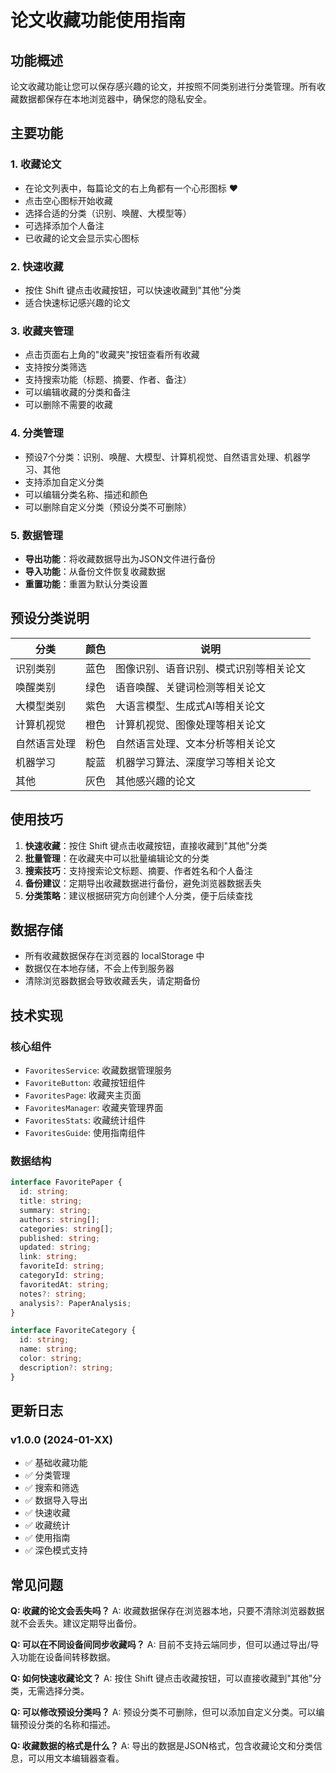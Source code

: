 # 论文收藏功能使用指南

## 功能概述

论文收藏功能让您可以保存感兴趣的论文，并按照不同类别进行分类管理。所有收藏数据都保存在本地浏览器中，确保您的隐私安全。

## 主要功能

### 1. 收藏论文
- 在论文列表中，每篇论文的右上角都有一个心形图标 ❤️
- 点击空心图标开始收藏
- 选择合适的分类（识别、唤醒、大模型等）
- 可选择添加个人备注
- 已收藏的论文会显示实心图标

### 2. 快速收藏
- 按住 Shift 键点击收藏按钮，可以快速收藏到"其他"分类
- 适合快速标记感兴趣的论文

### 3. 收藏夹管理
- 点击页面右上角的"收藏夹"按钮查看所有收藏
- 支持按分类筛选
- 支持搜索功能（标题、摘要、作者、备注）
- 可以编辑收藏的分类和备注
- 可以删除不需要的收藏

### 4. 分类管理
- 预设7个分类：识别、唤醒、大模型、计算机视觉、自然语言处理、机器学习、其他
- 支持添加自定义分类
- 可以编辑分类名称、描述和颜色
- 可以删除自定义分类（预设分类不可删除）

### 5. 数据管理
- **导出功能**：将收藏数据导出为JSON文件进行备份
- **导入功能**：从备份文件恢复收藏数据
- **重置功能**：重置为默认分类设置

## 预设分类说明

| 分类 | 颜色 | 说明 |
|------|------|------|
| 识别类别 | 蓝色 | 图像识别、语音识别、模式识别等相关论文 |
| 唤醒类别 | 绿色 | 语音唤醒、关键词检测等相关论文 |
| 大模型类别 | 紫色 | 大语言模型、生成式AI等相关论文 |
| 计算机视觉 | 橙色 | 计算机视觉、图像处理等相关论文 |
| 自然语言处理 | 粉色 | 自然语言处理、文本分析等相关论文 |
| 机器学习 | 靛蓝 | 机器学习算法、深度学习等相关论文 |
| 其他 | 灰色 | 其他感兴趣的论文 |

## 使用技巧

1. **快速收藏**：按住 Shift 键点击收藏按钮，直接收藏到"其他"分类
2. **批量管理**：在收藏夹中可以批量编辑论文的分类
3. **搜索技巧**：支持搜索论文标题、摘要、作者姓名和个人备注
4. **备份建议**：定期导出收藏数据进行备份，避免浏览器数据丢失
5. **分类策略**：建议根据研究方向创建个人分类，便于后续查找

## 数据存储

- 所有收藏数据保存在浏览器的 localStorage 中
- 数据仅在本地存储，不会上传到服务器
- 清除浏览器数据会导致收藏丢失，请定期备份

## 技术实现

### 核心组件
- `FavoritesService`: 收藏数据管理服务
- `FavoriteButton`: 收藏按钮组件
- `FavoritesPage`: 收藏夹主页面
- `FavoritesManager`: 收藏夹管理界面
- `FavoritesStats`: 收藏统计组件
- `FavoritesGuide`: 使用指南组件

### 数据结构
```typescript
interface FavoritePaper {
  id: string;
  title: string;
  summary: string;
  authors: string[];
  categories: string[];
  published: string;
  updated: string;
  link: string;
  favoriteId: string;
  categoryId: string;
  favoritedAt: string;
  notes?: string;
  analysis?: PaperAnalysis;
}

interface FavoriteCategory {
  id: string;
  name: string;
  color: string;
  description?: string;
}
```

## 更新日志

### v1.0.0 (2024-01-XX)
- ✅ 基础收藏功能
- ✅ 分类管理
- ✅ 搜索和筛选
- ✅ 数据导入导出
- ✅ 快速收藏
- ✅ 收藏统计
- ✅ 使用指南
- ✅ 深色模式支持

## 常见问题

**Q: 收藏的论文会丢失吗？**
A: 收藏数据保存在浏览器本地，只要不清除浏览器数据就不会丢失。建议定期导出备份。

**Q: 可以在不同设备间同步收藏吗？**
A: 目前不支持云端同步，但可以通过导出/导入功能在设备间转移数据。

**Q: 如何快速收藏论文？**
A: 按住 Shift 键点击收藏按钮，可以直接收藏到"其他"分类，无需选择分类。

**Q: 可以修改预设分类吗？**
A: 预设分类不可删除，但可以添加自定义分类。可以编辑预设分类的名称和描述。

**Q: 收藏数据的格式是什么？**
A: 导出的数据是JSON格式，包含收藏论文和分类信息，可以用文本编辑器查看。